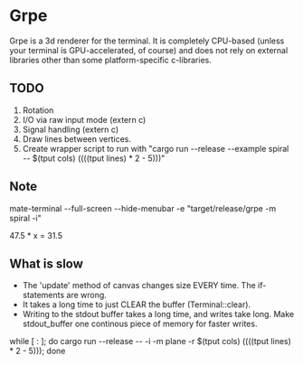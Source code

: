 # Grpe
Grpe is a 3d renderer for the terminal. It is completely CPU-based (unless your terminal is GPU-accelerated, of course) and does not rely on external libraries other than some platform-specific c-libraries.

## TODO
1. Rotation
2. I/O via raw input mode (extern c)
3. Signal handling (extern c)
4. Draw lines between vertices.
5. Create wrapper script to run with "cargo run --release --example spiral -- $(tput cols) $((($(tput lines) * 2 - 5)))"

## Note
mate-terminal --full-screen --hide-menubar -e "target/release/grpe -m spiral -i"

47.5 * x = 31.5

## What is slow
- The 'update' method of canvas changes size EVERY time. The if-statements are wrong.
- It takes a long time to just CLEAR the buffer (Terminal::clear).
- Writing to the stdout buffer takes a long time, and writes take long. Make stdout_buffer one continous piece of memory for faster writes.

while [ : ]; do cargo run --release -- -i -m plane -r $(tput cols) $((($(tput lines) * 2 - 5))); done
